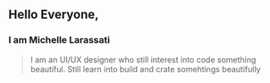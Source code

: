 ## Hello Everyone, 

### I am Michelle Larassati

> I am an UI/UX designer who still interest into code something beautiful. 
> Still learn into build and crate somehtings beautifully
